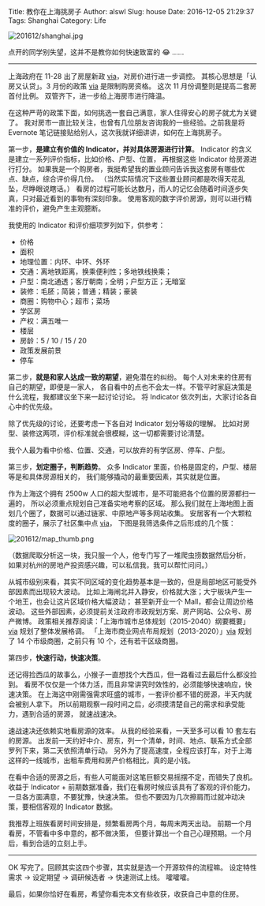 Title: 教你在上海挑房子
Author: alswl
Slug: house
Date: 2016-12-05 21:29:37
Tags: Shanghai
Category: Life


![201612/shanghai.jpg](https://4ocf5n.dijingchao.com/upload_dropbox/201612/shanghai.jpg)

点开的同学别失望，这并不是教你如何快速致富的 😂 ……

----

上海政府在 11-28 出了房屋新政 [via](http://sh.xinhuanet.com/2016-11/28/c_135864791.htm)，对房价进行进一步调控。
其核心思想是「认房又认贷」。3 月份的政策 [via](http://www.shanghai.gov.cn/nw2/nw2314/nw2319/nw10800/nw11408/nw39426/u26aw46965.html) 是限制购房资格。
这次 11 月份调整则是提高二套房首付比例。
双管齐下，进一步给上海房市进行降温。

在这种严苛的政策下面，如何挑选一套自己满意，家人住得安心的房子就尤为关键了。
我对房市一直比较关注，也曾有几位朋友咨询我的一些经验。之前我是将 Evernote
笔记链接贴给别人，这次我就详细讲讲，如何在上海挑房子。

第一步，__**是建立有价值的 Indicator，并对具体房源进行计算**__。
Indicator 的含义是建立一系列评价指标，比如价格、户型、位置，
再根据这些 Indicator 给房源进行打分。
如果我是一个购房者，我挺希望我的置业顾问告诉我这套房有哪些优点、缺点，综合评价得几份。
（当然实际情况下这些置业顾问都是吹得天花乱坠，尽睁眼说瞎话。）
看房的过程可能长达数月，而人的记忆会随着时间逐步失真，只对最近看到的事物有深刻印象。
使用客观的数字评价房源，则可以进行精准的评价，避免产生主观臆断。


<!-- more -->

我使用的 Indicator 和评价细项罗列如下，供参考：

*   价格
*   面积
*   地理位置：内环、中环、外环
*   交通：离地铁距离，换乘便利性；多地铁线换乘；
*   户型：南北通透；客厅朝南；全明；户型方正；无暗室
*   装修：毛胚；简装；普通；精装；豪装
*   商圈：购物中心；超市；菜场
*   学区房
*   产权：满五唯一
*   楼层
*   房龄：5 / 10 / 15 / 20
*   政策发展前景
*   停车

第二步，__**就是和家人达成一致的期望**__，避免潜在的纠纷。
每个人对未来的住房有自己的期望，即便是一家人，
各自看中的点也不会太一样。不管平时家庭决策是什么流程，我都建议坐下来一起讨论讨论。
将 Indicator 依次列出，大家讨论各自心中的优先级。

除了优先级的讨论，还要考虑一下各自对 Indicator 划分等级的理解。
比如对房型、装修这两项，评价标准就会很模糊，这一切都需要讨论清楚。

我个人最为看中价格、位置、交通，可以放弃的有学区房、停车、户型。

第三步，__**划定圈子，判断趋势**__。
众多 Indicator 里面，价格是固定的，户型、楼层等是和具体房源相关的，
我们能够撬动的最重要因素，其实就是位置。

作为上海这个拥有 2500w 人口的超大型城市，是不可能把各个位置的房源都扫一遍的，
所以必须重点规划自己准备实地考察的区域。
那么我们就在上海地图上面划几个圈了，数据可以通过链家、中原地产等多网站收集。
安居客有一个大颗粒度的圈子，展示了社区集中点 [via](http://shanghai.anjuke.com/)，
下图是我筛选条件之后形成的几个簇：

![201612/map_thumb.png](https://4ocf5n.dijingchao.com/upload_dropbox/201612/map_thumb.png)

（数据爬取分析这一块，我只服一个人，他专门写了一堆爬虫捞数据然后分析，
如果对杭州的房地产投资感兴趣，可以私信我，我可以帮忙问问。）

从城市级别来看，其实不同区域的变化趋势基本是一致的，但是局部地区可能受外部因素而出现较大波动。
比如上海闸北并入静安，价格就大涨；大宁板块产生一个地王，也会让这片区域价格大幅波动；
甚至新开业一个 Mall，都会让周边价格波动。
这些外部因素，必须提前关注政府市政规划方案、房产网站、公众号、房产微博。
政策相关推荐阅读：「上海市城市总体规划（2015-2040）纲要概要」 
[via](http://2040.shgtj.net/web/) 规划了整体发展格调。
「上海市商业网点布局规划（2013-2020）」[via](http://www.scofcom.gov.cn/zxxxgk/235081.htm) 规划了 14 个市级商圈，之前只有 10 个，还有若干区级商圈。 


第四步，__**快速行动，快速决策**__。

还记得捡西瓜的故事么，小猴子一直想找个大西瓜，但一路看过去最后什么都没捡到。
看房不仅仅是一个体力活，而且非常讲究时效性的，必须能够快速响应，快速决策。
在上海这中刚需强需求旺盛的城市，一套评价都不错的房源，半天内就会被别人拿下。
所以前期观察一段时间之后，必须摸清楚自己的需求和承受能力，遇到合适的房源，
就速战速决。

速战速决还依赖实地看房源的效率。
从我的经验来看，一天至多可以看 10 套左右的房源。
出发前一天约好中介、房东，列一个清单，时间、地点、联系方式全部罗列下来，第二天依照清单行动。
另外为了提高速度，全程应该打车，对于上海这样的一线城市，出租车费用和房产价格相比，真的是小钱。

在看中合适的房源之后，有些人可能面对这笔巨额交易摇摆不定，而错失了良机。
收益于 Indicator + 前期数据准备，我们在看房时候应该具有了客观的评价能力。
一旦各方面满意，不要犹豫，快速决策。
但也不要因为几次擦肩而过就冲动决策，要相信客观的 Indicator 数据。

我推荐上班族看房时间安排是，频繁看房两个月，每周末两天出动。
前期一个月看房，不管看中多中意的，都不做决策，
但要计算出一个自己心理预期。一个月后，看到合适的立刻上手。

----

OK 写完了。回顾其实这四个步骤，其实就是选一个开源软件的流程嘛。
设定特性需求 -> 设定期望 -> 调研候选者 -> 快速测试上线。
嚯嚯嚯。


最后，如果你恰好在看房，希望你看完本文有些收获，收获自己中意的住房。
